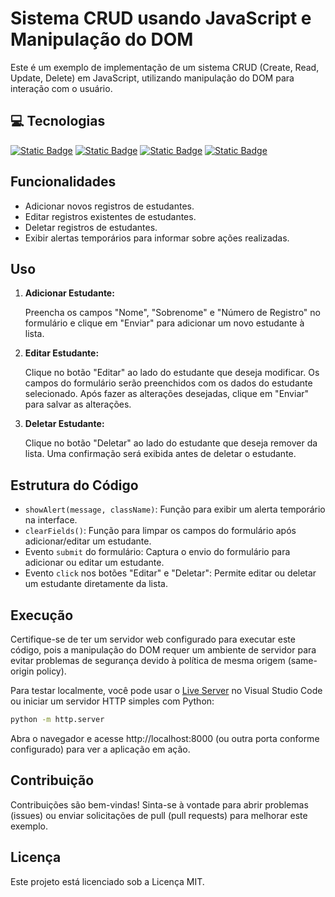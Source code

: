 # Sistema CRUD usando JavaScript e Manipulação do DOM

Este é um exemplo de implementação de um sistema CRUD (Create, Read, Update, Delete) em JavaScript, utilizando manipulação do DOM para interação com o usuário.

## 💻 Tecnologias
 [![Static Badge](https://img.shields.io/badge/Html-E34F26?style=for-the-badge&logo=Html5&logoColor=E34F26&labelColor=black)](#) [![Static Badge](https://img.shields.io/badge/Css-1572B6?style=for-the-badge&logo=CSS3&logoColor=1572B6&labelColor=black)](#) [![Static Badge](https://img.shields.io/badge/JavaScript-F7DF1E?style=for-the-badge&logo=JavaScript&logoColor=F7DF1E&labelColor=black)](#) [![Static Badge](https://img.shields.io/badge/bootstrap-%237952B3?style=for-the-badge&logo=bootstrap&logoColor=%237952B3&labelColor=black)](#)

## Funcionalidades

- Adicionar novos registros de estudantes.
- Editar registros existentes de estudantes.
- Deletar registros de estudantes.
- Exibir alertas temporários para informar sobre ações realizadas.

## Uso

1. **Adicionar Estudante:**

   Preencha os campos "Nome", "Sobrenome" e "Número de Registro" no formulário e clique em "Enviar" para adicionar um novo estudante à lista.

2. **Editar Estudante:**

   Clique no botão "Editar" ao lado do estudante que deseja modificar. Os campos do formulário serão preenchidos com os dados do estudante selecionado. Após fazer as alterações desejadas, clique em "Enviar" para salvar as alterações.

3. **Deletar Estudante:**

   Clique no botão "Deletar" ao lado do estudante que deseja remover da lista. Uma confirmação será exibida antes de deletar o estudante.

## Estrutura do Código

- `showAlert(message, className)`: Função para exibir um alerta temporário na interface.
- `clearFields()`: Função para limpar os campos do formulário após adicionar/editar um estudante.
- Evento `submit` do formulário: Captura o envio do formulário para adicionar ou editar um estudante.
- Evento `click` nos botões "Editar" e "Deletar": Permite editar ou deletar um estudante diretamente da lista.

## Execução

Certifique-se de ter um servidor web configurado para executar este código, pois a manipulação do DOM requer um ambiente de servidor para evitar problemas de segurança devido à política de mesma origem (same-origin policy).

Para testar localmente, você pode usar o [Live Server](https://marketplace.visualstudio.com/items?itemName=ritwickdey.LiveServer) no Visual Studio Code ou iniciar um servidor HTTP simples com Python:

```bash
python -m http.server
```

Abra o navegador e acesse http://localhost:8000 (ou outra porta conforme configurado) para ver a aplicação em ação.

## Contribuição
Contribuições são bem-vindas! Sinta-se à vontade para abrir problemas (issues) ou enviar solicitações de pull (pull requests) para melhorar este exemplo.

## Licença
Este projeto está licenciado sob a Licença MIT.
